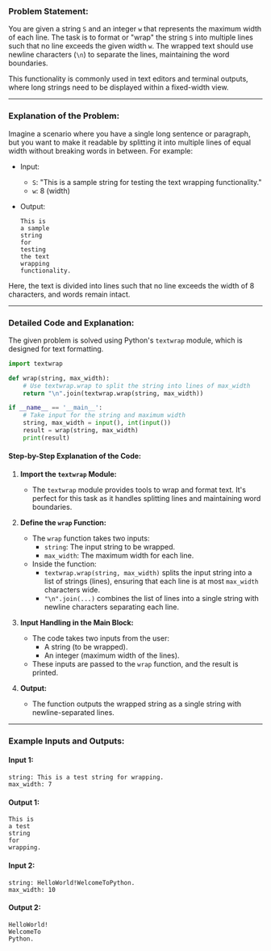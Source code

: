 ### Problem Statement:
You are given a string `S` and an integer `w` that represents the maximum width of each line. The task is to format or "wrap" the string `S` into multiple lines such that no line exceeds the given width `w`. The wrapped text should use newline characters (`\n`) to separate the lines, maintaining the word boundaries.

This functionality is commonly used in text editors and terminal outputs, where long strings need to be displayed within a fixed-width view.

---

### Explanation of the Problem:
Imagine a scenario where you have a single long sentence or paragraph, but you want to make it readable by splitting it into multiple lines of equal width without breaking words in between. For example:

- Input:
  - `S`: "This is a sample string for testing the text wrapping functionality."
  - `w`: 8 (width)

- Output:
  ```
  This is
  a sample
  string
  for
  testing
  the text
  wrapping
  functionality.
  ```

Here, the text is divided into lines such that no line exceeds the width of 8 characters, and words remain intact.

---

### Detailed Code and Explanation:

The given problem is solved using Python's `textwrap` module, which is designed for text formatting.

```python
import textwrap

def wrap(string, max_width):
    # Use textwrap.wrap to split the string into lines of max_width
    return "\n".join(textwrap.wrap(string, max_width))

if __name__ == '__main__':
    # Take input for the string and maximum width
    string, max_width = input(), int(input())
    result = wrap(string, max_width)
    print(result)
```

#### Step-by-Step Explanation of the Code:

1. **Import the `textwrap` Module:**
   - The `textwrap` module provides tools to wrap and format text. It's perfect for this task as it handles splitting lines and maintaining word boundaries.

2. **Define the `wrap` Function:**
   - The `wrap` function takes two inputs:
     - `string`: The input string to be wrapped.
     - `max_width`: The maximum width for each line.
   - Inside the function:
     - `textwrap.wrap(string, max_width)` splits the input string into a list of strings (lines), ensuring that each line is at most `max_width` characters wide.
     - `"\n".join(...)` combines the list of lines into a single string with newline characters separating each line.

3. **Input Handling in the Main Block:**
   - The code takes two inputs from the user:
     - A string (to be wrapped).
     - An integer (maximum width of the lines).
   - These inputs are passed to the `wrap` function, and the result is printed.

4. **Output:**
   - The function outputs the wrapped string as a single string with newline-separated lines.

---

### Example Inputs and Outputs:

#### Input 1:
```
string: This is a test string for wrapping.
max_width: 7
```

#### Output 1:
```
This is
a test
string
for
wrapping.
```

#### Input 2:
```
string: HelloWorld!WelcomeToPython.
max_width: 10
```

#### Output 2:
```
HelloWorld!
WelcomeTo
Python.
```

